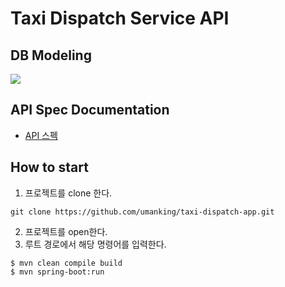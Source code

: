 # Taxi Dispatch Service API 

## DB Modeling
![](https://user-images.githubusercontent.com/28615416/63218212-72aefc80-c191-11e9-879d-6caf50cacab9.png)

## API Spec Documentation
- [API 스펙](api-spec.md)

## How to start
1. 프로젝트를 clone 한다.
```shell script
git clone https://github.com/umanking/taxi-dispatch-app.git
```

2. 프로젝트를 open한다. 
3. 루트 경로에서 해당 명령어를 입력한다.
```shell script
$ mvn clean compile build
$ mvn spring-boot:run
```
